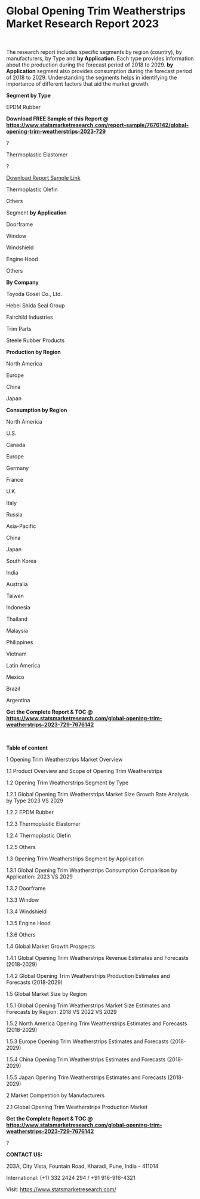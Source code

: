 <h1>Global Opening Trim Weatherstrips Market Research Report 2023</h1><br/><p>The research report includes specific segments by region (country), by manufacturers, by Type and <strong>by Application</strong>. Each type provides information about the production during the forecast period of 2018 to 2029. <strong>by Application</strong> segment also provides consumption during the forecast period of 2018 to 2029. Understanding the segments helps in identifying the importance of different factors that aid the market growth.</p>
 
 
 
 <p><strong>Segment by Type</strong></p>
 
 
 
 <p>EPDM Rubber</p>
 
 
 
 <div><b>Download FREE Sample of this Report @ <a href="https://www.statsmarketresearch.com/download-free-sample/7676142/global-opening-trim-weatherstrips-2023-729">https://www.statsmarketresearch.com/report-sample/7676142/global-opening-trim-weatherstrips-2023-729</a></b></div>
 
 
 
 <p>? </p>
 
 
 
 <p>Thermoplastic Elastomer</p>
 
 
 
 <p>? </p>
 
 
 
 <p><a href="https://www.statsmarketresearch.com/download-free-sample/7676142/global-opening-trim-weatherstrips-2023-729">Download Report Sample Link</a></p>
 
 
 
 <p>Thermoplastic Olefin</p>
 
 
 
 <p>Others</p>
 
 
 
 <p>Segment <strong>by Application</strong></p>
 
 
 
 <p>Doorframe</p>
 
 
 
 <p>Window</p>
 
 
 
 <p>Windshield</p>
 
 
 
 <p>Engine Hood</p>
 
 
 
 <p>Others</p>
 
 
 
 <p><strong>By Company</strong></p>
 
 
 
 <p>Toyoda Gosei Co., Ltd.</p>
 
 
 
 <p>Hebei Shida Seal Group</p>
 
 
 
 <p>Fairchild Industries</p>
 
 
 
 <p>Trim Parts</p>
 
 
 
 <p>Steele Rubber Products</p>
 
 
 
 <p><strong>Production by Region</strong></p>
 
 
 
 <p>North America</p>
 
 
 
 <p>Europe</p>
 
 
 
 <p>China</p>
 
 
 
 <p>Japan</p>
 
 
 
 <p><strong>Consumption by Region</strong></p>
 
 
 
 <p>North America</p>
 
 
 
 <p>U.S.</p>
 
 
 
 <p>Canada</p>
 
 
 
 <p>Europe</p>
 
 
 
 <p>Germany</p>
 
 
 
 <p>France</p>
 
 
 
 <p>U.K.</p>
 
 
 
 <p>Italy</p>
 
 
 
 <p>Russia</p>
 
 
 
 <p>Asia-Pacific</p>
 
 
 
 <p>China</p>
 
 
 
 <p>Japan</p>
 
 
 
 <p>South Korea</p>
 
 
 
 <p>India</p>
 
 
 
 <p>Australia</p>
 
 
 
 <p>Taiwan</p>
 
 
 
 <p>Indonesia</p>
 
 
 
 <p>Thailand</p>
 
 
 
 <p>Malaysia</p>
 
 
 
 <p>Philippines</p>
 
 
 
 <p>Vietnam</p>
 
 
 
 <p>Latin America</p>
 
 
 
 <p>Mexico</p>
 
 
 
 <p>Brazil</p>
 
 
 
 <p>Argentina</p>
 
 
 
 <div><b>Get the Complete Report & TOC @ <a href="https://www.statsmarketresearch.com/global-opening-trim-weatherstrips-2023-729-7676142">https://www.statsmarketresearch.com/global-opening-trim-weatherstrips-2023-729-7676142</a></b></div>
 
 
 
 <p><br />
 
 <b>Table of content</b></p>
 
 
 
 <p>1 Opening Trim Weatherstrips Market Overview<br />
 
 1.1 Product Overview and Scope of Opening Trim Weatherstrips<br />
 
 1.2 Opening Trim Weatherstrips Segment by Type<br />
 
 1.2.1 Global Opening Trim Weatherstrips Market Size Growth Rate Analysis by Type 2023 VS 2029<br />
 
 1.2.2 EPDM Rubber<br />
 
 1.2.3 Thermoplastic Elastomer<br />
 
 1.2.4 Thermoplastic Olefin<br />
 
 1.2.5 Others<br />
 
 1.3 Opening Trim Weatherstrips Segment by Application<br />
 
 1.3.1 Global Opening Trim Weatherstrips Consumption Comparison by Application: 2023 VS 2029<br />
 
 1.3.2 Doorframe<br />
 
 1.3.3 Window<br />
 
 1.3.4 Windshield<br />
 
 1.3.5 Engine Hood<br />
 
 1.3.6 Others<br />
 
 1.4 Global Market Growth Prospects<br />
 
 1.4.1 Global Opening Trim Weatherstrips Revenue Estimates and Forecasts (2018-2029)<br />
 
 1.4.2 Global Opening Trim Weatherstrips Production Estimates and Forecasts (2018-2029)<br />
 
 1.5 Global Market Size by Region<br />
 
 1.5.1 Global Opening Trim Weatherstrips Market Size Estimates and Forecasts by Region: 2018 VS 2022 VS 2029<br />
 
 1.5.2 North America Opening Trim Weatherstrips Estimates and Forecasts (2018-2029)<br />
 
 1.5.3 Europe Opening Trim Weatherstrips Estimates and Forecasts (2018-2029)<br />
 
 1.5.4 China Opening Trim Weatherstrips Estimates and Forecasts (2018-2029)<br />
 
 1.5.5 Japan Opening Trim Weatherstrips Estimates and Forecasts (2018-2029)<br />
 
 2 Market Competition by Manufacturers<br />
 
 2.1 Global Opening Trim Weatherstrips Production Market</p>
 
 
 
 <div><b>Get the Complete Report & TOC @ <a href="https://www.statsmarketresearch.com/global-opening-trim-weatherstrips-2023-729-7676142">https://www.statsmarketresearch.com/global-opening-trim-weatherstrips-2023-729-7676142</a></b></div>
 
 
 
 <p>? </p>
 
 
 
 <p><b>CONTACT US:</b><br />
 
 203A, City Vista, Fountain Road, Kharadi, Pune, India - 411014<br />
 
 International: (+1) 332 2424 294 / +91 916-916-4321<br />
 
 Visit: <a href="https://www.statsmarketresearch.com/">https://www.statsmarketresearch.com/</a></p>